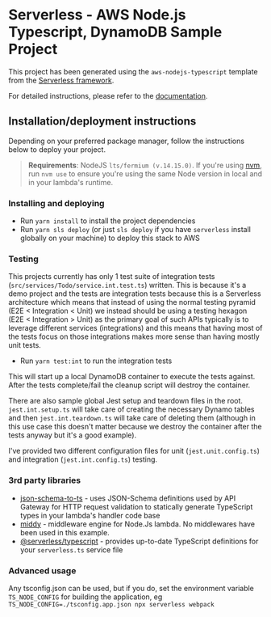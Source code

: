 # Serverless - AWS Node.js Typescript, DynamoDB Sample Project

This project has been generated using the `aws-nodejs-typescript` template from the [Serverless framework](https://www.serverless.com/).

For detailed instructions, please refer to the [documentation](https://www.serverless.com/framework/docs/providers/aws/).

## Installation/deployment instructions

Depending on your preferred package manager, follow the instructions below to deploy your project.

> **Requirements**: NodeJS `lts/fermium (v.14.15.0)`. If you're using [nvm](https://github.com/nvm-sh/nvm), run `nvm use` to ensure you're using the same Node version in local and in your lambda's runtime.

### Installing and deploying

- Run `yarn install` to install the project dependencies
- Run `yarn sls deploy` (or just `sls deploy` if you have `serverless` install globally on your machine) to deploy this stack to AWS

### Testing

This projects currently has only 1 test suite of integration tests (`src/services/Todo/service.int.test.ts`) written. This is because it's a demo project and the tests are integration tests because this is a Serverless architecture which means that instead of using the normal testing pyramid (E2E < Integration < Unit) we instead should be using a testing hexagon (E2E < Integration > Unit) as the primary goal of such APIs typically is to leverage different services (integrations) and this means that having most of the tests focus on those integrations makes more sense than having mostly unit tests.

- Run `yarn test:int` to run the integration tests

This will start up a local DynamoDB container to execute the tests against. After the tests complete/fail the cleanup script will destroy the container.

There are also sample global Jest setup and teardown files in the root. `jest.int.setup.ts` will take care of creating the necessary Dynamo tables and then `jest.int.teardown.ts` will take care of deleting them (although in this use case this doesn't matter because we destroy the container after the tests anyway but it's a good example).

I've provided two different configuration files for unit (`jest.unit.config.ts`) and integration (`jest.int.config.ts`) testing.

### 3rd party libraries

- [json-schema-to-ts](https://github.com/ThomasAribart/json-schema-to-ts) - uses JSON-Schema definitions used by API Gateway for HTTP request validation to statically generate TypeScript types in your lambda's handler code base
- [middy](https://github.com/middyjs/middy) - middleware engine for Node.Js lambda. No middlewares have been used in this example.
- [@serverless/typescript](https://github.com/serverless/typescript) - provides up-to-date TypeScript definitions for your `serverless.ts` service file

### Advanced usage

Any tsconfig.json can be used, but if you do, set the environment variable `TS_NODE_CONFIG` for building the application, eg `TS_NODE_CONFIG=./tsconfig.app.json npx serverless webpack`
